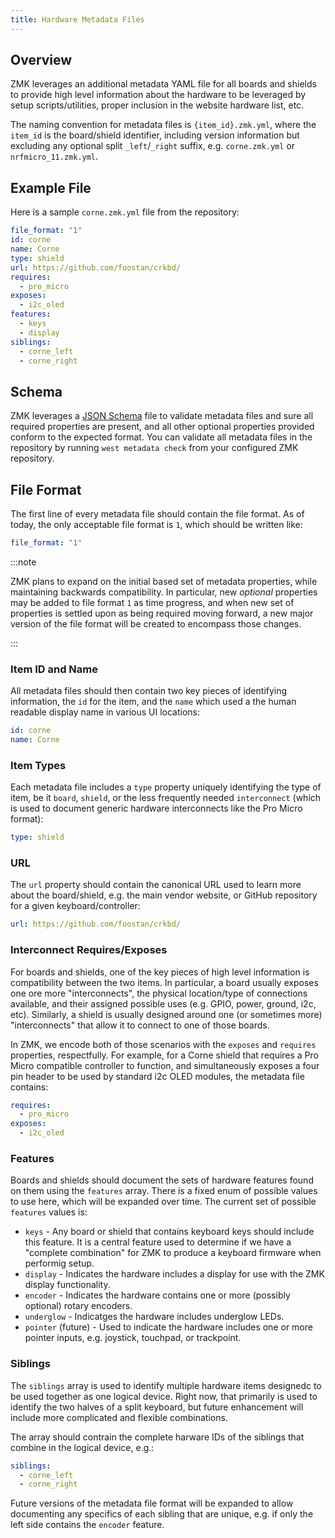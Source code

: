 ```yaml
---
title: Hardware Metadata Files
---
```


## Overview

ZMK leverages an additional metadata YAML file for all boards and shields to provide high level information about the hardware to be leveraged by setup scripts/utilities, proper inclusion in the website hardware list, etc.

The naming convention for metadata files is `{item_id}.zmk.yml`, where the `item_id` is the board/shield identifier, including version information but excluding any optional split `_left`/`_right` suffix, e.g. `corne.zmk.yml` or `nrfmicro_11.zmk.yml`.

## Example File

Here is a sample `corne.zmk.yml` file from the repository:

```yaml
file_format: "1"
id: corne
name: Corne
type: shield
url: https://github.com/foostan/crkbd/
requires:
  - pro_micro
exposes:
  - i2c_oled
features:
  - keys
  - display
siblings:
  - corne_left
  - corne_right
```

## Schema

ZMK leverages a [JSON Schema](https://github.com/zmkfirmware/zmk/blob/main/schema/hardware-metadata.schema.json) file to validate metadata files and sure all required properties are present, and all other optional properties provided conform to the expected format. You can validate all metadata files in the repository by running `west metadata check` from your configured ZMK repository.

## File Format

The first line of every metadata file should contain the file format. As of today, the only acceptable file format is `1`, which should be written like:

```yaml
file_format: "1"
```

:::note

ZMK plans to expand on the initial based set of metadata properties, while maintaining backwards compatibility. In particular, new _optional_ properties may be added to file format `1` as time progress, and when new set of properties is settled upon as being required moving forward, a new major version of the file format will be created to encompass those changes.

:::

### Item ID and Name

All metadata files should then contain two key pieces of identifying information, the `id` for the item, and the `name` which used a the human readable display name in various UI locations:

```yaml
id: corne
name: Corne
```

### Item Types

Each metadata file includes a `type` property uniquely identifying the type of item, be it `board`, `shield`, or the less frequently needed `interconnect` (which is used to document generic hardware interconnects like the Pro Micro format):

```yaml
type: shield
```

### URL

The `url` property should contain the canonical URL used to learn more about the board/shield, e.g. the main vendor website, or GitHub repository for a given keyboard/controller:

```yaml
url: https://github.com/foostan/crkbd/
```

### Interconnect Requires/Exposes

For boards and shields, one of the key pieces of high level information is compatibility between the two items. In particular, a board usually exposes one ore more "interconnects", the physical location/type of connections available, and their assigned possible uses (e.g. GPIO, power, ground, i2c, etc). Similarly, a shield is usually designed around one (or sometimes more) "interconnects" that allow it to connect to one of those boards.

In ZMK, we encode both of those scenarios with the `exposes` and `requires` properties, respectfully. For example, for a Corne shield that requires a Pro Micro compatible controller to function, and simultaneously exposes a four pin header to be used by standard i2c OLED modules, the metadata file contains:

```yaml
requires:
  - pro_micro
exposes:
  - i2c_oled
```

### Features

Boards and shields should document the sets of hardware features found on them using the `features` array. There is a fixed enum of possible values to use here, which will be expanded over time. The current set of possible `features` values is:

- `keys` - Any board or shield that contains keyboard keys should include this feature. It is a central feature used to determine if we have a "complete combination" for ZMK to produce a keyboard firmware when performig setup.
- `display` - Indicates the hardware includes a display for use with the ZMK display functionality.
- `encoder` - Indicates the hardware contains one or more (possibly optional) rotary encoders.
- `underglow` - Indicatges the hardware includes underglow LEDs.
- `pointer` (future) - Used to indicate the hardware includes one or more pointer inputs, e.g. joystick, touchpad, or trackpoint.

### Siblings

The `siblings` array is used to identify multiple hardware items designedc to be used together as one logical device. Right now, that primarily is used to identify the two halves of a split keyboard, but future enhancement will include more complicated and flexible combinations.

The array should contrain the complete harware IDs of the siblings that combine in the logical device, e.g.:

```yaml
siblings:
  - corne_left
  - corne_right
```

Future versions of the metadata file format will be expanded to allow documenting any specifics of each sibling that are unique, e.g. if only the left side contains the `encoder` feature.
